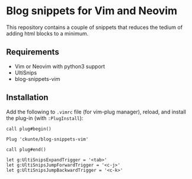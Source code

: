 # Blog snippets for Vim and Neovim

This repository contains a couple of snippets that reduces the tedium of adding html blocks to a minimum.

## Requirements

- Vim or Neovim with python3 support
- UltiSnips
- blog-snippets-vim

## Installation

Add the following to `.vimrc` file (for vim-plug manager), reload, and install the plug-in (with `:PlugInstall`):

```vim
call plug#begin()

Plug 'ckunte/blog-snippets-vim'

call plug#end()

let g:UltiSnipsExpandTrigger = '<tab>'
let g:UltiSnipsJumpForwardTrigger = '<c-j>'
let g:UltiSnipsJumpBackwardTrigger = '<c-k>'
```

